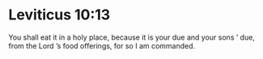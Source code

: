 # Leviticus 10:13

You shall eat it in a holy place, because it is your due and your sons ’ due, from the Lord ’s food offerings, for so I am commanded.
